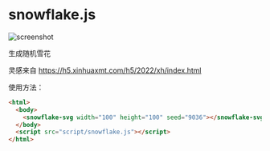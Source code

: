 # snowflake.js
![screenshot](https://s4.ax1x.com/2022/02/09/HJ94r8.png)

生成随机雪花

灵感来自 https://h5.xinhuaxmt.com/h5/2022/xh/index.html

使用方法：
```html
<html>
  <body>
    <snowflake-svg width="100" height="100" seed="9036"></snowflake-svg>
  </body>
  <script src="script/snowflake.js"></script>
</html>
```
